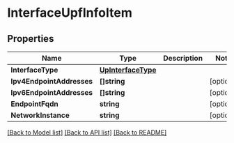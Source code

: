 # InterfaceUpfInfoItem

## Properties
Name | Type | Description | Notes
------------ | ------------- | ------------- | -------------
**InterfaceType** | [**UpInterfaceType**](UPInterfaceType.md) |  | 
**Ipv4EndpointAddresses** | **[]string** |  | [optional] 
**Ipv6EndpointAddresses** | **[]string** |  | [optional] 
**EndpointFqdn** | **string** |  | [optional] 
**NetworkInstance** | **string** |  | [optional] 

[[Back to Model list]](../README.md#documentation-for-models) [[Back to API list]](../README.md#documentation-for-api-endpoints) [[Back to README]](../README.md)


